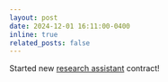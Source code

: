 ```yaml
---
layout: post
date: 2024-12-01 16:11:00-0400
inline: true
related_posts: false
---
```


Started new [research assistant](https://mikaela.brough.github.io/activities/) contract!
